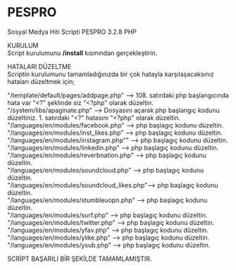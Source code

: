 # PESPRO
Sosyal Medya Hiti Scripti PESPRO 3.2.8 PHP <br>

KURULUM <br> 
Script kurulumunu <b>/install</b> kısmından gerçekleştirin.<br>

HATALARI DÜZELTME <br>
Scriptin kurulumunu tamamladığınızda bir çok hatayla karşılaşacaksınız hataları düzeltmek için; <br>

"/template/default/pages/addpage.php" --> 108. satırdaki php başlangıcında hata var "<?" şeklinde siz "<?php" olarak düzeltin. <br>
"/system/libs/apaginate.php" --> Dosyasını açarak php başlangıç kodunu düzeltiniz. 1. satırdaki "<?" hatasını "<?php" olarak düzeltin. <br>
"/languages/en/modules/facebook.php" --> php başlagıç kodunu düzeltin.  <br>
"/languages/en/modules/inst_likes.php" --> php başlagıç kodunu düzeltin. <br>
"/languages/en/modules/instagram.php"" --> php başlagıç kodunu düzeltin. <br>
"/languages/en/modules/linkedin.php" --> php başlagıç kodunu düzeltin. <br>
"/languages/en/modules/reverbnation.php" --> php başlagıç kodunu düzeltin. <br>
"/languages/en/modules/soundcloud.php" --> php başlagıç kodunu düzeltin. <br>
"/languages/en/modules/soundcloud_likes.php"--> php başlagıç kodunu düzeltin. <br>
"/languages/en/modules/stumbleuopn.php" --> php başlagıç kodunu düzeltin. <br>
"/languages/en/modules/surf.php" --> php başlagıç kodunu düzeltin. <br>
"/languages/en/modules/twitter.php" --> php başlagıç kodunu düzeltin. <br>
"/languages/en/modules/yfav.php" --> php başlagıç kodunu düzeltin. <br>
"/languages/en/modules/ylike.php" --> php başlagıç kodunu düzeltin. <br>
"/languages/en/modules/ysub.php" --> php başlagıç kodunu düzeltin. <br>

SCRİPT BAŞARILI BİR ŞEKİLDE TAMAMLAMIŞTIR.




